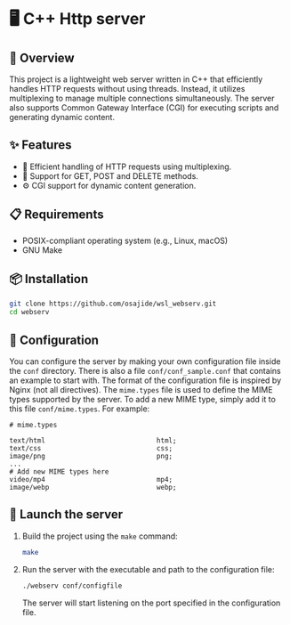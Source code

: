 # 🖥️ C++ Http server

## 🌟 Overview

This project is a lightweight web server written in C++ that efficiently handles HTTP requests without using threads. Instead, it utilizes multiplexing to manage multiple connections simultaneously. The server also supports Common Gateway Interface (CGI) for executing scripts and generating dynamic content.

## ✨ Features

- 🚀 Efficient handling of HTTP requests using multiplexing.
- 📄 Support for GET, POST and DELETE methods.
- ⚙️ CGI support for dynamic content generation.

## 📋 Requirements

- POSIX-compliant operating system (e.g., Linux, macOS)
- GNU Make

## 📦 Installation

   ```bash
   git clone https://github.com/osajide/wsl_webserv.git
   cd webserv
   ```
## 🔧 Configuration

You can configure the server by making your own configuration file inside the `conf` directory. There is also a file `conf/conf_sample.conf` that contains an example to start with. The format of the configuration file is inspired by Nginx (not all directives).
The `mime.types` file is used to define the MIME types supported by the server. To add a new MIME type, simply add it to this file `conf/mime.types`. For example:
```nginx
# mime.types

text/html                            html;
text/css                             css;
image/png                            png;
...
# Add new MIME types here
video/mp4                            mp4;
image/webp                           webp;
```

## 🚀 Launch the server

1. Build the project using the `make` command:
   ```bash
   make
   ```
2. Run the server with the executable and path to the configuration file:
   ```bash
   ./webserv conf/configfile
   ```
   The server will start listening on the port specified in the configuration file.
